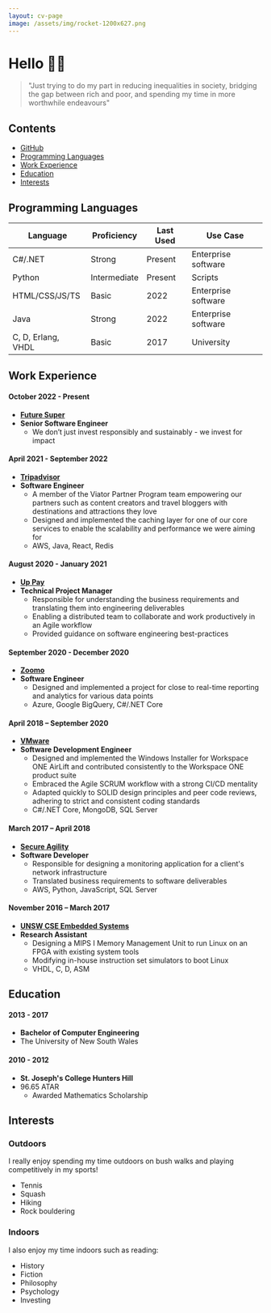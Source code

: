 ```yaml
---
layout: cv-page
image: /assets/img/rocket-1200x627.png
---
```


# Hello 👋🏼

> "Just trying to do my part in reducing inequalities in society, bridging the gap between rich and poor, and spending my time in more worthwhile endeavours"

## Contents

* [GitHub](https://github.com/burrt)
* [Programming Languages](#programming-languages)
* [Work Experience](#work-experience)
* [Education](#education)
* [Interests](#interests)

## Programming Languages

| Language           | Proficiency  | Last Used | Use Case            |
|--------------------|--------------|-----------|---------------------|
| C#/.NET            | Strong       | Present   | Enterprise software |
| Python             | Intermediate | Present   | Scripts             |
| HTML/CSS/JS/TS     | Basic        | 2022      | Enterprise software |
| Java               | Strong       | 2022      | Enterprise software |
| C, D, Erlang, VHDL | Basic        | 2017      | University          |

## Work Experience

#### October 2022 - Present

* **[Future Super](https://www.futuresuper.com.au/)**
* **Senior Software Engineer**
  * We don’t just invest responsibly and sustainably - we invest for impact

#### April 2021 - September 2022

* **[Tripadvisor](https://www.tripadvisor.com.au/)**
* **Software Engineer**
  * A member of the Viator Partner Program team empowering our partners such as content creators and travel bloggers with destinations and attractions they love
  * Designed and implemented the caching layer for one of our core services to enable the scalability and performance we were aiming for
  * AWS, Java, React, Redis

#### August 2020 - January 2021

* **[Up Pay](https://uppay.online)**
* **Technical Project Manager**
  * Responsible for understanding the business requirements and translating them into engineering deliverables
  * Enabling a distributed team to collaborate and work productively in an Agile workflow
  * Provided guidance on software engineering best-practices

#### September 2020 - December 2020

* **[Zoomo](https://www.ridezoomo.com/  )**
* **Software Engineer**
  * Designed and implemented a project for close to real-time reporting and analytics for various data points
  * Azure, Google BigQuery, C#/.NET Core

#### April 2018 – September 2020

* **[VMware](https://www.vmware.com/au/products/workspace-one/unified-endpoint-management.html)**
* **Software Development Engineer**
  * Designed and implemented the Windows Installer for Workspace ONE AirLift and contributed consistently to the Workspace ONE product suite
  * Embraced the Agile SCRUM workflow with a strong CI/CD mentality
  * Adapted quickly to SOLID design principles and peer code reviews, adhering to strict and consistent coding standards
  * C#/.NET Core, MongoDB, SQL Server

#### March 2017 – April 2018

* **[Secure Agility](https://secureagility.com/)**
* **Software Developer**
  * Responsible for designing a monitoring application for a client's network infrastructure
  * Translated business requirements to software deliverables
  * AWS, Python, JavaScript, SQL Server

#### November 2016 – March 2017

* **[UNSW CSE Embedded Systems](https://www.engineering.unsw.edu.au/computer-science-engineering/)**
* **Research Assistant**
  * Designing a MIPS I Memory Management Unit to run Linux on an FPGA with existing system tools
  * Modifying in-house instruction set simulators to boot Linux
  * VHDL, C, D, ASM

## Education

#### 2013 - 2017

* **Bachelor of Computer Engineering**
* The University of New South Wales

#### 2010 - 2012

* **St. Joseph's College Hunters Hill**
* 96.65 ATAR
  * Awarded Mathematics Scholarship

## Interests

### Outdoors

I really enjoy spending my time outdoors on bush walks and playing competitively in my sports!

* Tennis
* Squash
* Hiking
* Rock bouldering

### Indoors

I also enjoy my time indoors such as reading:

* History
* Fiction
* Philosophy
* Psychology
* Investing
